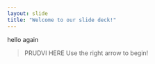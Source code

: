 ```yaml
---
layout: slide
title: "Welcome to our slide deck!"
---
```

hello again
> PRUDVI HERE
Use the right arrow to begin!
